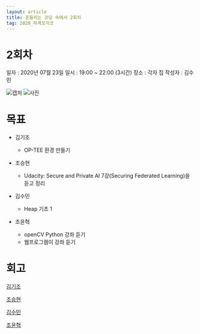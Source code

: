 ```yaml
---
layout: article
title: 흔들리는 코딩 속에서 2회차
tag: 2020_하계모각코
---
```


# 2회차
일자 : 2020년 07월 23일
일시 : 19:00 ~ 22:00 (3시간)
장소 : 각자 집
작성자 : 김수민

![캡처](./2020_summer/imgs/meet2-1.png)
![사진](./2020_summer/imgs/meet2-2.jpg)

# 목표

* 김기조
	* OP-TEE 환경 만들기

* 조승현
	* Udacity: Secure and Private AI 7강(Securing Federated Learning)을 듣고 정리

* 김수민
	* Heap 기초 1

* 조윤혁
	* openCV Python 강좌 듣기
	* 웹프로그램이 강좌 듣기

# 회고

[김기조](https://k2j507.github.io/2nd/)

[조승현](https://pmcsh04.github.io/2020%20%ED%95%98%EA%B3%84%20%EB%AA%A8%EA%B0%81%EC%BD%94/second-mgc/)

[김수민](https://tnatna0801.github.io/2020/07/23/soomin-second.html)

[조윤혁](https://joyunhyeok.github.io/JoWorld.github.io/blog/2%EC%9D%BC%EC%B0%A8-post/)
